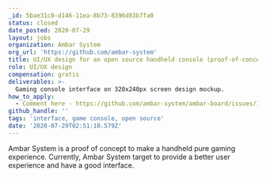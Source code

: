 ```yaml
---
_id: 5bae31c0-d146-11ea-8b73-8396d83b7fa0
status: closed
date_posted: 2020-07-29
layout: jobs
organization: Ambar System
org_url: 'https://github.com/ambar-system'
title: UI/UX design for an open source handheld console (proof-of-concept)
role: UI/UX design
compensation: gratis
deliverables: >-
  Gaming console interface on 320x240px screen design mockup.
how_to_apply:
  - Comment here - https://github.com/ambar-system/ambar-board/issues/1
github_handle: ''
tags: 'interface, game console, open source'
date: '2020-07-29T02:51:10.579Z'
---
```

Ambar System is a proof of concept to make a handheld pure gaming experience. Currently, Ambar System target to provide a better user experience and have a good interface.
